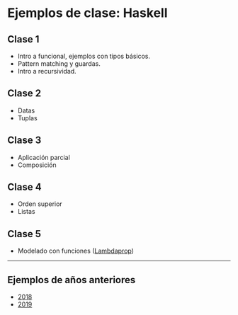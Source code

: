 # Ejemplos de clase: Haskell

## Clase 1
- Intro a funcional, ejemplos con tipos básicos.
- Pattern matching y guardas.
- Intro a recursividad.

## Clase 2
- Datas
- Tuplas

## Clase 3
- Aplicación parcial
- Composición

## Clase 4
- Orden superior
- Listas

## Clase 5
- Modelado con funciones ([Lambdaprop](https://docs.google.com/document/d/1Gc-ot4AStIaGePl-q2V1KJBhpiXL0ye6pWvLki4vWZg/edit))

---

## Ejemplos de años anteriores
- [2018](https://github.com/pdep-mit/ejemplos-de-clase-haskell/tree/2018)
- [2019](https://github.com/pdep-mit/ejemplos-de-clase-haskell/tree/2019)

